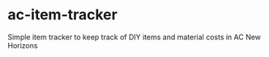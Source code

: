 # ac-item-tracker
Simple item tracker to keep track of DIY items and material costs in AC New Horizons
